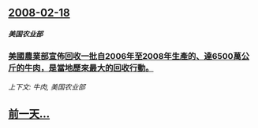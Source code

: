 ## [2008-02-18](/news/2008/02/18/index.md)

##### 美国农业部
### [美國農業部宣佈回收一批自2006年至2008年生產的、達6500萬公斤的牛肉，是當地歷來最大的回收行動。](/news/2008/02/18/美國農業部宣佈回收一批自2006年至2008年生產的-達6500萬公斤的牛肉-是當地歷來最大的回收行動.md)
_上下文: 牛肉, 美国农业部_

## [前一天...](/news/2008/02/17/index.md)

